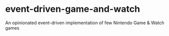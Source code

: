 # event-driven-game-and-watch
An opinionated event-driven implementation of few Nintendo Game &amp; Watch games
